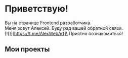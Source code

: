 Приветствую!
===

Вы на странице Frontend разработчика.\
Меня зовут Алексей. Буду рад вашей обратной связи.\
[![]][https://t.me/AlexWebArt]\
Приятно познакомиться!

## Мои проекты


<!--
**AlexWEBArt/AlexWEBArt** is a ✨ _special_ ✨ repository because its `README.md` (this file) appears on your GitHub profile.

Here are some ideas to get you started:

- 🔭 I’m currently working on ...
- 🌱 I’m currently learning ...
- 👯 I’m looking to collaborate on ...
- 🤔 I’m looking for help with ...
- 💬 Ask me about ...
- 📫 How to reach me: ...
- 😄 Pronouns: ...
- ⚡ Fun fact: ...
-->
